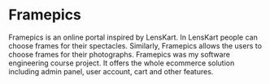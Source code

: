 Framepics
=========
Framepics is an online portal inspired by LensKart. In LensKart people can choose frames for their spectacles. Similarly, Framepics allows the users to choose frames for their photographs.
Framepics was my software engineering course project. It offers the whole ecommerce solution including admin panel, user account, cart and other features.
